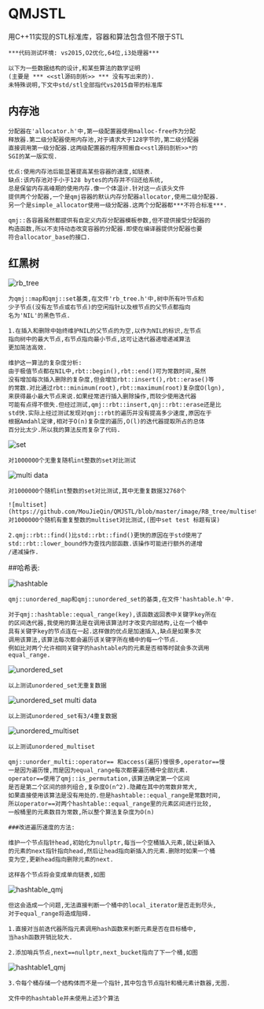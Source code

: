 # QMJSTL
用C++11实现的STL标准库，容器和算法包含但不限于STL

	***代码测试环境: vs2015,O2优化,64位,i3处理器***
	
	以下为一些数据结构的设计,和某些算法的数学证明
	(主要是 *** <<stl源码剖析>> *** 没有写出来的).
	未特殊说明,下文中std/stl全部指代vs2015自带的标准库

## 内存池

	分配器在'allocator.h'中,第一级配置器使用malloc-free作为分配
	释放器.第二级分配器使用内存池,对于请求大于128字节的,第二级分配器
	直接调用第一级分配器.这两级配置器的程序照搬自<<stl源码剖析>>*的
	SGI的某一版实现.
	
	优点:使用内存池后能显著提高某些容器的速度,如链表.
	缺点:该内存池对于小于128 bytes的内存并不归还给系统,
	总是保留内存高峰期的使用内存.像一个体温计.针对这一点该头文件
	提供两个分配器,一个是qmj容器的默认内存分配器allocator,使用二级分配器.
	另一个是simple_allocator使用一级分配器.这两个分配器都***不符合标准***.
	
	qmj::各容器虽然都提供有自定义内存分配器模板参数,但不提供接受分配器的
	构造函数,所以不支持动态改变容器的分配器.即使在编译器提供分配器也要
	符合allocator_base的接口.

## 红黑树
	
![rb_tree](https://github.com/MouJieQin/QMJSTL/blob/master/image/RB_tree/RB_tree%20for%20map.png)

	为qmj::map和qmj::set基类,在文件'rb_tree.h'中,树中所有叶节点和
	少子节点(没有左节点或右节点)的空闲指针以及根节点的父节点都指向
	名为'NIL'的黑色节点.
	
	1.在插入和删除中始终维护NIL的父节点的为空,以作为NIL的标识,左节点
	指向树中的最大节点,右节点指向最小节点,这可让迭代器递增递减算法
	更加简洁高效.
	
	维护这一算法的复杂度分析:
	由于极值节点都在NIL中,rbt::begin(),rbt::end()可为常数时间,虽然
	没有增加每次插入删除的复杂度,但会增加rbt::insert(),rbt::erase()等
	的常数.对比通过rbt::minimum(root),rbt::maximum(root)复杂度O(lgn),
	来获得最小最大节点来说.如果经常进行插入删除操作,而较少使用迭代器
	可能有点得不偿失.但经过测试,qmj::rbt::insert,qnj::rbt::erase还是比
	std快.实际上经过测试发现对qmj::rbt的遍历并没有提高多少速度,原因在于
	根据Amdahl定律,相对于O(n)复杂度的遍历,O(l)的迭代器提取所占的总体
	百分比太少.所以我的算法反而复杂了代码.
![set](https://github.com/MouJieQin/QMJSTL/blob/master/image/RB_tree/set.png)
	
	对1000000个无重复随机int整数的set对比测试
	
![multi data](https://github.com/MouJieQin/QMJSTL/blob/master/image/RB_tree/set%20multiData.png)
	
	对1000000个随机int整数的set对比测试,其中无重复数据32768个
	
	![multiset](https://github.com/MouJieQin/QMJSTL/blob/master/image/RB_tree/multiset.png)
	对1000000个随机有重复整数的multiset对比测试,(图中set test 标题有误)
	
	2.qmj::rbt::find()比std::rbt::find()更快的原因在于std使用了
	std::rbt::lower_bound作为查找内部函数.该操作可能进行额外的递增
	/递减操作.
	

##哈希表:

![hashtable](https://github.com/MouJieQin/QMJSTL/blob/master/image/hashtable/hashtable.png)
	
	qmj::unordered_map和qmj::unordered_set的基类,在文件'hashtable.h'中.
	
	对于qmj::hashtable::equal_range(key),该函数返回表中关键字key所在
	的区间迭代器,我使用的算法是在调用该算法时才改变内部结构,让在一个桶中
	具有关键字key的节点连在一起.这样做的优点是加速插入,缺点是如果多次
	调用该算法,该算法每次都会遍历该关键字所在桶中的每一个节点.
	例如比对两个允许相同关键字的hashtable内的元素是否相等时就会多次调用
	equal_range.
	
![unordered_set](https://github.com/MouJieQin/QMJSTL/blob/master/image/hashtable/unordered_set.png)
	
	以上测试unordered_set无重复数据
	
![unordered_set multi data](https://github.com/MouJieQin/QMJSTL/blob/master/image/hashtable/unordered_set%20multiData.png)
	
	以上测试unordered_set有3/4重复数据
	
![unordered_multiset](https://github.com/MouJieQin/QMJSTL/blob/master/image/hashtable/unordered_set.png)
	
	以上测试unordered_multiset
	
	qmj::unorder_multi::operator== 和access(遍历)慢很多,operator==慢
	一是因为遍历慢,而是因为equal_range每次都要遍历桶中全部元素.
	operator==使用了qmj::is_permutation,该算法确定第一个区间
	是否是第二个区间的排列组合,复杂度O(n^2).隐藏在其中的常数非常大,
	如果直接使用该算法是没有用处的.但是hashtable::equal_range是常数时间,
	所以operator==对两个hashtable::equal_range里的元素区间进行比较,
	一般桶里的元素数目为常数,所以整个算法复杂度为O(n)
	
	###改进遍历速度的方法:
	
	维护一个节点指针head,初始化为nullptr,每当一个空桶插入元素,就让新插入
	的元素的next指针指向head,然后让head指向新插入的元素.删除时如果一个桶
	变为空,更新head指向删除元素的next.
	
	这样各个节点将会变成单向链表,如图
	
![hashtable_qmj](https://github.com/MouJieQin/QMJSTL/blob/master/image/hashtable/qmj_hashtable.png)
	
	但这会造成一个问题,无法直接判断一个桶中的local_iterator是否走到尽头,
	对于equal_range将造成阻碍.
	
	1.直接对当前迭代器所指元素调用hash函数来判断元素是否在目标桶中,
	当hash函数开销比较大.
	
	2.添加哨兵节点,next==nullptr,next_bucket指向了下一个桶,如图
	
![hashtable1_qmj](https://github.com/MouJieQin/QMJSTL/blob/master/image/hashtable/qmj_hashtable1.png)
	
	3.令每个桶存储一个结构体而不是一个指针,其中包含节点指针和桶元素计数器,无图.
	
	文件中的hashtable并未使用上述3个算法
	
	
	
	
	
	
	
	
	
	
	
	
	
	
	
	
	
